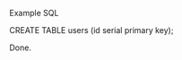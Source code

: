 Example SQL

<dyad-execute-sql description="create_users_table">
CREATE TABLE users (id serial primary key);
</dyad-execute-sql>

Done.
